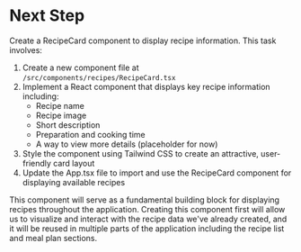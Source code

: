 # Next Step

Create a RecipeCard component to display recipe information. This task involves:

1. Create a new component file at `/src/components/recipes/RecipeCard.tsx`
2. Implement a React component that displays key recipe information including:
   - Recipe name
   - Recipe image
   - Short description
   - Preparation and cooking time
   - A way to view more details (placeholder for now)
3. Style the component using Tailwind CSS to create an attractive, user-friendly card layout
4. Update the App.tsx file to import and use the RecipeCard component for displaying available recipes

This component will serve as a fundamental building block for displaying recipes throughout the application. Creating this component first will allow us to visualize and interact with the recipe data we've already created, and it will be reused in multiple parts of the application including the recipe list and meal plan sections.
